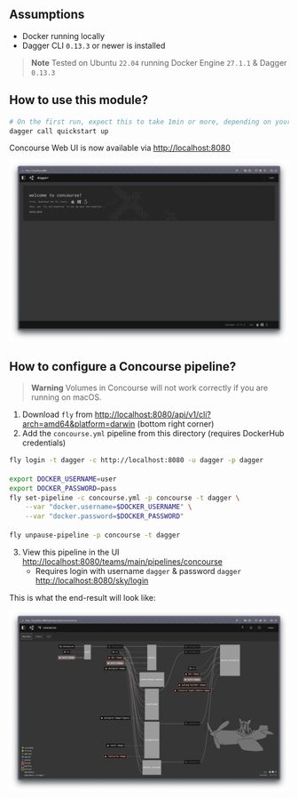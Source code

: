 ## Assumptions

- Docker running locally
- Dagger CLI `0.13.3` or newer is installed

> **Note**
> Tested on Ubuntu `22.04` running Docker Engine `27.1.1` & Dagger `0.13.3`

## How to use this module?

```sh
# On the first run, expect this to take 1min or more, depending on your internet connection:
dagger call quickstart up
```

Concourse Web UI is now available via <http://localhost:8080>

![Concourse in Dagger](concourse.png)

## How to configure a Concourse pipeline?

> **Warning**
> Volumes in Concourse will not work correctly if you are running on macOS.

1. Download `fly` from <http://localhost:8080/api/v1/cli?arch=amd64&platform=darwin> (bottom right corner)
2. Add the `concourse.yml` pipeline from this directory (requires DockerHub credentials)

```sh
fly login -t dagger -c http://localhost:8080 -u dagger -p dagger

export DOCKER_USERNAME=user
export DOCKER_PASSWORD=pass
fly set-pipeline -c concourse.yml -p concourse -t dagger \
    --var "docker.username=$DOCKER_USERNAME" \
    --var "docker.password=$DOCKER_PASSWORD"

fly unpause-pipeline -p concourse -t dagger
```

3. View this pipeline in the UI <http://localhost:8080/teams/main/pipelines/concourse>
    - Requires login with username `dagger` & password `dagger` <http://localhost:8080/sky/login>

This is what the end-result will look like:

![Concourse pipeline running in Concourse in Dagger](concourse-pipeline.png)
